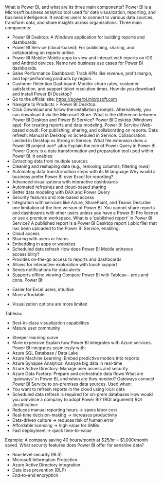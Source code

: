 What is Power BI, and what are its three main components?
Power BI is a Microsoft business analytics tool used for data visualization, reporting, and business intelligence. It enables users to connect to various data sources, transform data, and share insights across organizations.
Three main components:
- Power BI Desktop: A Windows application for building reports and dashboards.
- Power BI Service (cloud-based): For publishing, sharing, and collaborating on reports online.
- Power BI Mobile: Mobile apps to view and interact with reports on iOS and Android devices.
Name two business use cases for Power BI dashboards.
- Sales Performance Dashboard: Track KPIs like revenue, profit margin, and top-performing products by region.
- Customer Retention Dashboard: Monitor churn rates, customer satisfaction, and support ticket resolution times.
How do you download and install Power BI Desktop?
- Go to the official site: https://powerbi.microsoft.com
- Navigate to Products > Power BI Desktop.
- Click Download and follow the installation prompts.
Alternatively, you can download it via the Microsoft Store.
What is the difference between Power BI Desktop and Power BI Service?
Power BI Desktop (Windows app): For creating reports and data modeling.
Power BI Service (Web-based cloud): For publishing, sharing, and collaborating on reports.
Data refresh: Manual in Desktop vs Scheduled in Service.
Collaboration: Limited in Desktop vs Strong in Service.
What file extension does a Power BI project use?
.pbix
Explain the role of Power Query in Power BI.
Power Query is a data transformation and preparation tool used within Power BI. It enables:
- Extracting data from multiple sources
- Cleaning and reshaping data (e.g., removing columns, filtering rows)
- Automating data transformation steps with its M language
Why would a business prefer Power BI over Excel for reporting?
- Advanced visualizations with interactive dashboards
- Automated refreshes and cloud-based sharing
- Better data modeling with DAX and Power Query
- Security features and role-based access
- Integration with services like Azure, SharePoint, and Teams
Describe one limitation of the free version of Power BI.
You cannot share reports and dashboards with other users unless you have a Power BI Pro license or use a premium workspace.
What is a 'published report' in Power BI Service?
A published report is a Power BI Desktop report (.pbix file) that has been uploaded to the Power BI Service, enabling:
- Cloud access
- Sharing with users or teams
- Embedding in apps or websites
- Scheduled data refresh
How does Power BI Mobile enhance accessibility?
- Provides on-the-go access to reports and dashboards
- Allows for interactive exploration with touch support
- Sends notifications for data alerts
- Supports offline viewing
Compare Power BI with Tableau—pros and cons.
Power BI:
+ Easier for Excel users, intuitive
+ More affordable
- Visualization options are more limited

Tableau:
+ Best-in-class visualization capabilities
+ Mature user community
- Steeper learning curve
- More expensive
Explain how Power BI integrates with Azure services.
Power BI integrates seamlessly with:
- Azure SQL Database / Data Lake
- Azure Machine Learning: Embed predictive models into reports
- Azure Synapse Analytics: Analyze big data in real-time
- Azure Active Directory: Manage user access and security
- Azure Data Factory: Prepare and orchestrate data flows
What are 'gateways' in Power BI, and when are they needed?
Gateways connect Power BI Service to on-premises data sources.
Used when:
- You want to refresh reports in the cloud using local data
- Scheduled data refresh is required for on-prem databases
How would you convince a company to adopt Power BI? (ROI argument)
ROI Justification:
- Reduces manual reporting hours → saves labor cost
- Real-time decision-making → increases productivity
- Data-driven culture → reduces risk of human error
- Affordable licensing → high value for SMBs
- Fast deployment → quick time-to-value

Example: A company saving 40 hours/month at $25/hr = $1,000/month saved.
What security features does Power BI offer for sensitive data?
- Row-level security (RLS)
- Microsoft Information Protection
- Azure Active Directory integration
- Data loss prevention (DLP)
- End-to-end encryption
